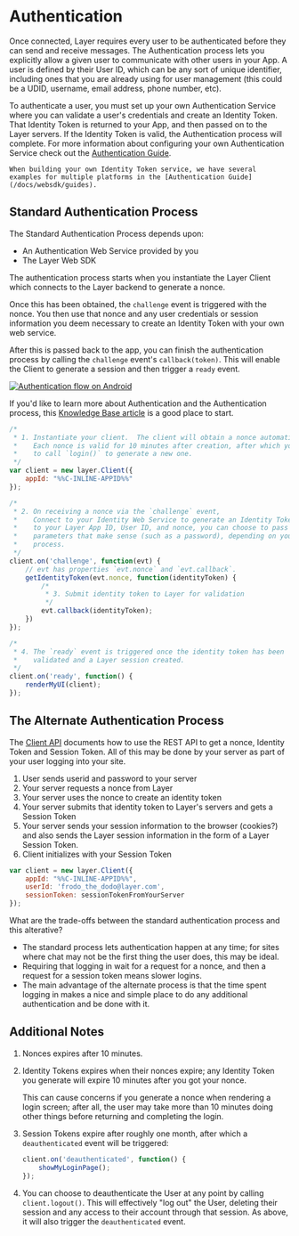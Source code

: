 # Authentication

Once connected, Layer requires every user to be authenticated before they can send and receive messages. The Authentication process lets you explicitly allow a given user to communicate with other users in your App. A user is defined by their User ID, which can be any sort of unique identifier, including ones that you are already using for user management (this could be a UDID, username, email address, phone number, etc).

To authenticate a user, you must set up your own Authentication Service where you can validate a user's credentials and create an Identity Token. That Identity Token is returned to your App, and then passed on to the Layer servers. If the Identity Token is valid, the Authentication process will complete. For more information about configuring your own Authentication Service check out the [Authentication Guide](/docs/websdk/guides).

```emphasis
When building your own Identity Token service, we have several examples for multiple platforms in the [Authentication Guide](/docs/websdk/guides).
```

## Standard Authentication Process

The Standard Authentication Process depends upon:

* An Authentication Web Service provided by you
* The Layer Web SDK

The authentication process starts when you instantiate the Layer Client which connects to the Layer backend to generate a nonce.

Once this has been obtained, the `challenge` event is triggered with the nonce. You then use that nonce and any user credentials or session information you deem necessary to create an Identity Token with your own web service.

After this is passed back to the app, you can finish the authentication process by calling the `challenge` event's `callback(token)`.  This will enable the Client to generate a session and then trigger a `ready` event.

<a href="https://s3.amazonaws.com/static.layer.com/web/docs/android_auth.png" target="_blank"><img src="https://s3.amazonaws.com/static.layer.com/web/docs/android_auth.png" alt="Authentication flow on Android"></a>


If you'd like to learn more about Authentication and the Authentication process, this [Knowledge Base article](https://support.layer.com/hc/en-us/articles/204225940-How-does-Authentication-work) is a good place to start.


```javascript
/*
 * 1. Instantiate your client.  The client will obtain a nonce automatically.
 *    Each nonce is valid for 10 minutes after creation, after which you will have
 *    to call `login()` to generate a new one.
 */
var client = new layer.Client({
    appId: "%%C-INLINE-APPID%%"
});

/*
 * 2. On receiving a nonce via the `challenge` event,
 *    Connect to your Identity Web Service to generate an Identity Token. In addition
 *    to your Layer App ID, User ID, and nonce, you can choose to pass in any other
 *    parameters that make sense (such as a password), depending on your App's login
 *    process.
 */
client.on('challenge', function(evt) {
    // evt has properties `evt.nonce` and `evt.callback`.
    getIdentityToken(evt.nonce, function(identityToken) {
        /*
         * 3. Submit identity token to Layer for validation
         */
        evt.callback(identityToken);
    })
});

/*
 * 4. The `ready` event is triggered once the identity token has been
 *    validated and a Layer session created.
 */
client.on('ready', function() {
    renderMyUI(client);
});
```

## The Alternate Authentication Process

The [Client API](/docs/client/introduction#authentication) documents how to use the REST API to get a nonce, Identity Token and Session Token.  All of this may be done by your server as part of your user logging into your site.

1. User sends userid and password to your server
2. Your server requests a nonce from Layer
3. Your server uses the nonce to create an identity token
4. Your server submits that identity token to Layer's servers and gets a Session Token
5. Your server sends your session information to the browser (cookies?) and also sends the Layer session information in the form of a Layer Session Token.
6. Client initializes with your Session Token

```javascript
var client = new layer.Client({
    appId: "%%C-INLINE-APPID%%",
    userId: 'frodo_the_dodo@layer.com',
    sessionToken: sessionTokenFromYourServer
});

```

What are the trade-offs between the standard authentication process and this alterative?

* The standard process lets authentication happen at any time; for sites where chat may not be the first thing the user does, this may be ideal.
* Requiring that logging in wait for a request for a nonce, and then a request for a session token means slower logins.
* The main advantage of the alternate process is that the time spent logging in makes a nice and simple place to do any additional authentication and be done with it.

## Additional Notes

1. Nonces expires after 10 minutes.
2. Identity Tokens expires when their nonces expire; any Identity Token you generate will expire 10 minutes after you got your nonce.

    This can cause concerns if you generate a nonce when rendering a login screen; after all, the user may take more than 10 minutes doing other things before returning and completing the login.

3. Session Tokens expire after roughly one month, after which a `deauthenticated` event will be triggered:

    ```javascript
    client.on('deauthenticated', function() {
        showMyLoginPage();
    });
    ```

4. You can choose to deauthenticate the User at any point by calling `client.logout()`. This will effectively "log out" the User, deleting their session and any access to their account through that session. As above, it will also trigger the `deauthenticated` event.
